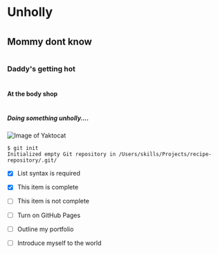 # <H1> Unholly
# <H2> Mommy dont know
# <H3> Daddy's getting hot
# <H4> At the body shop
# <H5> Doing something unholly....

![Image of Yaktocat](https://octodex.github.com/images/yaktocat.png)

```
$ git init
Initialized empty Git repository in /Users/skills/Projects/recipe-repository/.git/
```

- [x] List syntax is required
- [x] This item is complete
- [ ] This item is not complete


- [ ] Turn on GitHub Pages
- [ ] Outline my portfolio
- [ ] Introduce myself to the world
